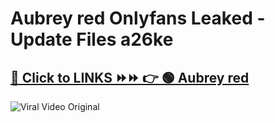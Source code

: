 
 # Aubrey red Onlyfans Leaked - Update Files a26ke

## <h2><a href="https://clipsfans.com/Aubrey_red&ref=git">🔗 Click to LINKS ⏩⏩ 👉 🟢 Aubrey red </a></h2>

<a href="https://clipsfans.com/Aubrey_red&ref=git" rel="nofollow" data-target="animated-image.originalLink"><img src="https://i.ibb.co.com/xMMVF88/686577567.gif" alt="Viral Video Original" style="max-width: 100%; display: inline-block;" data-target="animated-image.originalImage"></a>

